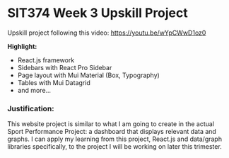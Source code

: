 # SIT374 Week 3 Upskill Project

Upskill project following this video: https://youtu.be/wYpCWwD1oz0

**Highlight:**

- React.js framework
- Sidebars with React Pro Sidebar
- Page layout with Mui Material (Box, Typography)
- Tables with Mui Datagrid
- and more...

### Justification:

This website project is similar to what I am going to create in the actual Sport
Performance Project: a dashboard that displays relevant data and graphs. I can
apply my learning from this project, React.js and data/graph libraries
specifically, to the project I will be working on later this trimester.
